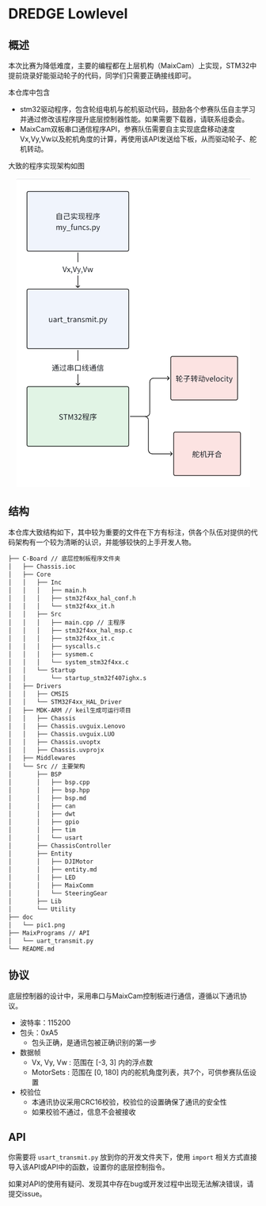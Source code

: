 # DREDGE Lowlevel
## 概述
本次比赛为降低难度，主要的编程都在上层机构（MaixCam）上实现，STM32中提前烧录好能驱动轮子的代码，同学们只需要正确接线即可。

本仓库中包含

- stm32驱动程序，包含轮组电机与舵机驱动代码，鼓励各个参赛队伍自主学习并通过修改该程序提升底层控制器性能。如果需要下载器，请联系组委会。
- MaixCam双板串口通信程序API，参赛队伍需要自主实现底盘移动速度Vx,Vy,Vw以及舵机角度的计算，再使用该API发送给下板，从而驱动轮子、舵机转动。

大致的程序实现架构如图
<center><img src="doc/pic1.png"></center>

## 结构
本仓库大致结构如下，其中较为重要的文件在下方有标注，供各个队伍对提供的代码架构有一个较为清晰的认识，并能够较快的上手开发人物。

```
├── C-Board // 底层控制板程序文件夹
│   ├── Chassis.ioc
│   ├── Core
│   │   ├── Inc
│   │   │   ├── main.h
│   │   │   ├── stm32f4xx_hal_conf.h
│   │   │   └── stm32f4xx_it.h
│   │   ├── Src
│   │   │   ├── main.cpp // 主程序
│   │   │   ├── stm32f4xx_hal_msp.c
│   │   │   ├── stm32f4xx_it.c
│   │   │   ├── syscalls.c
│   │   │   ├── sysmem.c
│   │   │   └── system_stm32f4xx.c
│   │   └── Startup
│   │       └── startup_stm32f407ighx.s
│   ├── Drivers
│   │   ├── CMSIS
│   │   └── STM32F4xx_HAL_Driver
│   ├── MDK-ARM // keil生成可运行项目
│   │   ├── Chassis
│   │   ├── Chassis.uvguix.Lenovo
│   │   ├── Chassis.uvguix.LUO
│   │   ├── Chassis.uvoptx
│   │   ├── Chassis.uvprojx
│   ├── Middlewares
│   └── Src // 主要架构
│       ├── BSP
│       │   ├── bsp.cpp
│       │   ├── bsp.hpp
│       │   ├── bsp.md
│       │   ├── can
│       │   ├── dwt
│       │   ├── gpio
│       │   ├── tim
│       │   └── usart
│       ├── ChassisController
│       ├── Entity
│       │   ├── DJIMotor
│       │   ├── entity.md
│       │   ├── LED
│       │   ├── MaixComm
│       │   └── SteeringGear
│       ├── Lib
│       └── Utility
├── doc
│   └── pic1.png
├── MaixPrograms // API
│   └── uart_transmit.py
└── README.md
```
## 协议
底层控制器的设计中，采用串口与MaixCam控制板进行通信，遵循以下通讯协议。
- 波特率：115200
- 包头：0xA5
    -  包头正确，是通讯包被正确识别的第一步
- 数据帧
    - Vx, Vy, Vw : 范围在 [-3, 3] 内的浮点数
    - MotorSets : 范围在 [0, 180] 内的舵机角度列表，共7个，可供参赛队伍设置
- 校验位
    - 本通讯协议采用CRC16校验，校验位的设置确保了通讯的安全性
    - 如果校验不通过，信息不会被接收
 ## API
 你需要将 `usart_transmit.py` 放到你的开发文件夹下，使用 `import` 相关方式直接导入该API或API中的函数，设置你的底层控制指令。

 如果对API的使用有疑问、发现其中存在bug或开发过程中出现无法解决错误，请提交issue。
